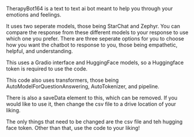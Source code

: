 TherapyBot164 is a text to text ai bot meant to help you through your emotions and feelings. 

It uses two seperate models, those being StarChat and Zephyr. You can compare the response from these different models to your response to use which one you prefer.
There are three seperate options for you to choose how you want the chatbot to response to you, those being empathetic, helpful, and understanding. 

This uses a Gradio interface and HuggingFace models, so a Huggingface token is required to use the code. 

This code also uses transformers, those being AutoModelForQuestionAnswering, AutoTokenizer, and pipeline. 

There is also a saveData element to this, which can be removed. If you would like to use it, then change the csv file to a drive location of your liking. 

The only things that need to be changed are the csv file and teh hugging face token. Other than that, use the code to your liking!
